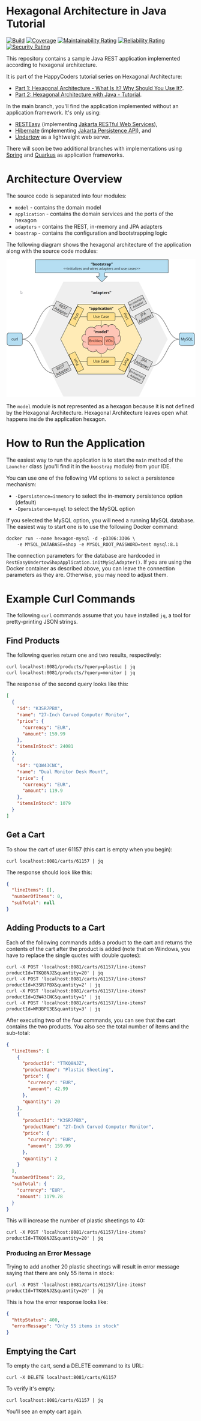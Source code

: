 # Hexagonal Architecture in Java Tutorial

[![Build](https://github.com/SvenWoltmann/hexagonal-architecture-java/actions/workflows/build.yml/badge.svg)](https://github.com/SvenWoltmann/hexagonal-architecture-java/actions/workflows/build.yml)
[![Coverage](https://sonarcloud.io/api/project_badges/measure?project=SvenWoltmann_hexagonal-architecture-java&metric=coverage)](https://sonarcloud.io/dashboard?id=SvenWoltmann_hexagonal-architecture-java)
[![Maintainability Rating](https://sonarcloud.io/api/project_badges/measure?project=SvenWoltmann_hexagonal-architecture-java&metric=sqale_rating)](https://sonarcloud.io/dashboard?id=SvenWoltmann_hexagonal-architecture-java)
[![Reliability Rating](https://sonarcloud.io/api/project_badges/measure?project=SvenWoltmann_hexagonal-architecture-java&metric=reliability_rating)](https://sonarcloud.io/dashboard?id=SvenWoltmann_hexagonal-architecture-java)
[![Security Rating](https://sonarcloud.io/api/project_badges/measure?project=SvenWoltmann_hexagonal-architecture-java&metric=security_rating)](https://sonarcloud.io/dashboard?id=SvenWoltmann_hexagonal-architecture-java)

This repository contains a sample Java REST application implemented according to hexagonal architecture.

It is part of the HappyCoders tutorial series on Hexagonal Architecture:
* [Part 1: Hexagonal Architecture - What Is It? Why Should You Use It?](https://www.happycoders.eu/software-craftsmanship/hexagonal-architecture/).
* [Part 2: Hexagonal Architecture with Java - Tutorial](https://www.happycoders.eu/software-craftsmanship/hexagonal-architecture-java/).

In the main branch, you'll find the application implemented without an application framework. It's only using:
* [RESTEasy](https://resteasy.dev/) (implementing [Jakarta RESTful Web Services](https://jakarta.ee/specifications/restful-ws/)),
* [Hibernate](https://hibernate.org/) (implementing [Jakarta Persistence API](https://jakarta.ee/specifications/persistence/)), and
* [Undertow](https://undertow.io/) as a lightweight web server.

There will soon be two additional branches with implementations using [Spring](https://spring.io/) and [Quarkus](https://quarkus.io/) as application frameworks.

# Architecture Overview

The source code is separated into four modules:
* `model` - contains the domain model
* `application` - contains the domain services and the ports of the hexagon
* `adapters` - contains the REST, in-memory and JPA adapters
* `boostrap` - contains the configuration and bootstrapping logic

The following diagram shows the hexagonal architecture of the application along with the source code modules:

![Hexagonal Architecture Modules](doc/hexagonal-architecture-modules.png)

The `model` module is not represented as a hexagon because it is not defined by the Hexagonal Architecture. Hexagonal Architecture leaves open what happens inside the application hexagon. 

# How to Run the Application

The easiest way to run the application is to start the `main` method of the `Launcher` class (you'll find it in the `boostrap` module) from your IDE.

You can use one of the following VM options to select a persistence mechanism:

* `-Dpersistence=inmemory` to select the in-memory persistence option (default)
* `-Dpersistence=mysql` to select the MySQL option

If you selected the MySQL option, you will need a running MySQL database. The easiest way to start one is to use the following Docker command:

```shell
docker run --name hexagon-mysql -d -p3306:3306 \
    -e MYSQL_DATABASE=shop -e MYSQL_ROOT_PASSWORD=test mysql:8.1
```

The connection parameters for the database are hardcoded in `RestEasyUndertowShopApplication.initMySqlAdapter()`. If you are using the Docker container as described above, you can leave the connection parameters as they are. Otherwise, you may need to adjust them.


# Example Curl Commands

The following `curl` commands assume that you have installed `jq`, a tool for pretty-printing JSON strings.

## Find Products

The following queries return one and two results, respectively:

```shell
curl localhost:8081/products/?query=plastic | jq
curl localhost:8081/products/?query=monitor | jq
```

The response of the second query looks like this:
```json
[
  {
    "id": "K3SR7PBX",
    "name": "27-Inch Curved Computer Monitor",
    "price": {
      "currency": "EUR",
      "amount": 159.99
    },
    "itemsInStock": 24081
  },
  {
    "id": "Q3W43CNC",
    "name": "Dual Monitor Desk Mount",
    "price": {
      "currency": "EUR",
      "amount": 119.9
    },
    "itemsInStock": 1079
  }
]
```

## Get a Cart

To show the cart of user 61157 (this cart is empty when you begin):

```shell
curl localhost:8081/carts/61157 | jq
```

The response should look like this:

```json
{
  "lineItems": [],
  "numberOfItems": 0,
  "subTotal": null
}
```

## Adding Products to a Cart

Each of the following commands adds a product to the cart and returns the contents of the cart after the product is added (note that on Windows, you have to replace the single quotes with double quotes):

```shell
curl -X POST 'localhost:8081/carts/61157/line-items?productId=TTKQ8NJZ&quantity=20' | jq
curl -X POST 'localhost:8081/carts/61157/line-items?productId=K3SR7PBX&quantity=2' | jq
curl -X POST 'localhost:8081/carts/61157/line-items?productId=Q3W43CNC&quantity=1' | jq
curl -X POST 'localhost:8081/carts/61157/line-items?productId=WM3BPG3E&quantity=3' | jq
```

After executing two of the four commands, you can see that the cart contains the two products. You also see the total number of items and the sub-total:

```json
{
  "lineItems": [
    {
      "productId": "TTKQ8NJZ",
      "productName": "Plastic Sheeting",
      "price": {
        "currency": "EUR",
        "amount": 42.99
      },
      "quantity": 20
    },
    {
      "productId": "K3SR7PBX",
      "productName": "27-Inch Curved Computer Monitor",
      "price": {
        "currency": "EUR",
        "amount": 159.99
      },
      "quantity": 2
    }
  ],
  "numberOfItems": 22,
  "subTotal": {
    "currency": "EUR",
    "amount": 1179.78
  }
}
```

This will increase the number of plastic sheetings to 40:
```shell
curl -X POST 'localhost:8081/carts/61157/line-items?productId=TTKQ8NJZ&quantity=20' | jq
```

### Producing an Error Message

Trying to add another 20 plastic sheetings will result in error message saying that there are only 55 items in stock:

```shell
curl -X POST 'localhost:8081/carts/61157/line-items?productId=TTKQ8NJZ&quantity=20' | jq
```

This is how the error response looks like:
```json
{
  "httpStatus": 400,
  "errorMessage": "Only 55 items in stock"
}
```

## Emptying the Cart

To empty the cart, send a DELETE command to its URL:

```shell
curl -X DELETE localhost:8081/carts/61157
```

To verify it's empty:
```shell
curl localhost:8081/carts/61157 | jq
```

You'll see an empty cart again.
